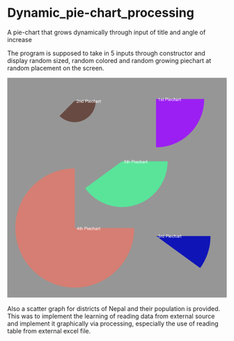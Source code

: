 # Dynamic_pie-chart_processing
A pie-chart that grows dynamically through input of title and angle of increase

The program is supposed to take in 5 inputs through constructor and display random sized, random colored and random growing piechart at random placement on the screen.


![](https://github.com/Samizen/Dynamic_pie-chart_processing/blob/master/Capture.PNG)

Also a scatter graph for districts of Nepal and their population is provided. This was to implement the learning of reading data from external source and implement it graphically via processing, especially the use of reading table from external excel file.
